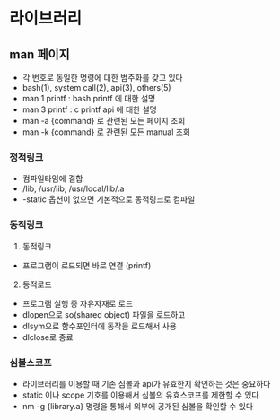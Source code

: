 # 라이브러리

## man 페이지
- 각 번호로 동일한 명령에 대한 범주화를 갖고 있다
- bash(1), system call(2), api(3), others(5)
- man 1 printf : bash printf 에 대한 설명
- man 3 printf : c printf api 에 대한 설명
- man -a {command} 로 관련된 모든 페이지 조회
- man -k {command} 로 관련된 모든 manual 조회

### 정적링크
- 컴파일타임에 결합
- /lib, /usr/lib, /usr/local/lib/.a
- -static 옵션이 없으면 기본적으로 동적링크로 컴파일

### 동적링크
1. 동적링크
- 프로그램이 로드되면 바로 연결 (printf)
2. 동적로드
- 프로그램 실행 중 자유자재로 로드
- dlopen으로 so(shared object) 파일을 로드하고
- dlsym으로 함수포인터에 동작을 로드해서 사용
- dlclose로 종료

### 심볼스코프
- 라이브러리를 이용할 때 기존 심볼과 api가 유효한지 확인하는 것은 중요하다
- static 이나 scope 기호를 이용해서 심볼의 유효스코프를 제한할 수 있다
- nm -g {library.a} 명령을 통해서 외부에 공개된 심볼을 확인할 수 있다
